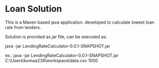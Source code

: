 # Loan Solution
This is a Maven based java application. developed to calculate lowest loan rate from lenders.

Solution is provided as jar file, can be executed as:

java -jar LendingRateCalculator-0.0.1-SNAPSHOT.jar <filepath> <amount>

ex.:
java -jar LendingRateCalculator-0.0.1-SNAPSHOT.jar C:\Users\kumaa238\workspace\data.csv 1000
